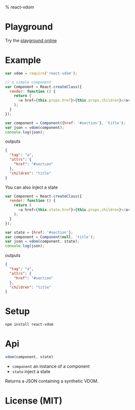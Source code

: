 % react-vdom

# Playground

Try the [playground online](https://gcanti.github.io/resources/react-vdom/playground/playground.html)

# Example

```js
var vdom = require('react-vdom');

// a simple component
var Component = React.createClass({
  render: function () {
    return (
      <a href={this.props.href}>{this.props.children}</a>
    );
  }
});

var component = Component({href: '#section'}, 'title');
var json = vdom(component);
console.log(json);
```

outputs 

```json
{
  "tag": "a",
  "attrs": {
    "href": "#section"
  },
  "children": "title"
}
```

You can also inject a state

```js
var Component = React.createClass({
  render: function () {
    return (
      <a href={this.state.href}>{this.props.children}</a>
    );
  }
});

var state = {href: '#section'};
var component = Component(null, 'title');
var json = vdom(component, state);
console.log(json);
```

outputs 

```json
{
  "tag": "a",
  "attrs": {
    "href": "#section"
  },
  "children": "title"
}
```

# Setup

    npm install react-vdom

# Api

```js
vdom(component, state)
```

- `component` an instance of a component
- `state` inject a state

Returns a JSON containing a synthetic VDOM.

# License (MIT)